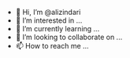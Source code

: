 - 👋 Hi, I’m @alizindari
- 👀 I’m interested in ...
- 🌱 I’m currently learning ...
- 💞️ I’m looking to collaborate on ...
- 📫 How to reach me ...

<!---
alizindari/alizindari is a ✨ special ✨ repository because its `README.md` (this file) appears on your GitHub profile.
You can click the Preview link to take a look at your changes.
--->
